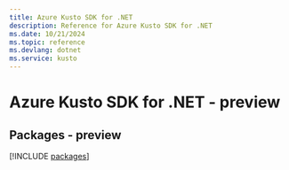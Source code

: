 ```yaml
---
title: Azure Kusto SDK for .NET
description: Reference for Azure Kusto SDK for .NET
ms.date: 10/21/2024
ms.topic: reference
ms.devlang: dotnet
ms.service: kusto
---
```

# Azure Kusto SDK for .NET - preview
## Packages - preview
[!INCLUDE [packages](kusto-index.md)]